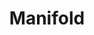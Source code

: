 ---
title:  "Manifold"
description: "One of the world’s largest social networks came to us with an interesting proposition: could we build a system that shows people what events are unfolding across the platform as they happen? As many of us have witnessed, current events often break first on social media before getting picked up by traditional news outlets. The result is Manifold Livemap, a live data tool that visualizes the platform as a new type of geography, one based on people’s shared interests, not just shared locations."
category: manifold
year: 2016-2017
press: <a target='_blank' href='https://www.wired.com/2014/12/sci-fi-worthy-interface-tracking-criminal-botnets/'>Wired</a>
index: 6
images: ['veev-screenshot-17-sm-358.png', 'veev-screenshot-21-sm-372.png', 'veev-screenshot-31-sm-770.png']
tags: ['interactive', 'live data']
---